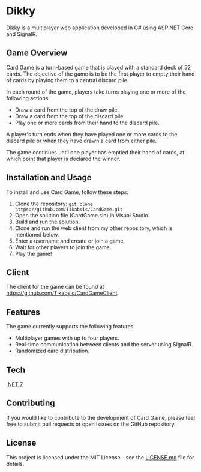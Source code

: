 # Dikky

Dikky is a multiplayer web application developed in C# using ASP.NET Core and SignalR.

## Game Overview

Card Game is a turn-based game that is played with a standard deck of 52 cards. The objective of the game is to be the first player to empty their hand of cards by playing them to a central discard pile.

In each round of the game, players take turns playing one or more of the following actions:

- Draw a card from the top of the draw pile.
- Draw a card from the top of the discard pile.
- Play one or more cards from their hand to the discard pile.

A player's turn ends when they have played one or more cards to the discard pile or when they have drawn a card from either pile.

The game continues until one player has emptied their hand of cards, at which point that player is declared the winner.

## Installation and Usage

To install and use Card Game, follow these steps:

1. Clone the repository: `git clone https://github.com/Tikabsic/CardGame.git`
2. Open the solution file (CardGame.sln) in Visual Studio.
3. Build and run the solution.
4. Clone and run the web client from my other repository, which is mentioned below.
5. Enter a username and create or join a game.
6. Wait for other players to join the game.
7. Play the game!

## Client

The client for the game can be found at https://github.com/Tikabsic/CardGameClient.

## Features

The game currently supports the following features:

- Multiplayer games with up to four players.
- Real-time communication between clients and the server using SignalR.
- Randomized card distribution.

## Tech

<a href="https://dotnet.microsoft.com/en-us/">.NET 7 </a>

## Contributing

If you would like to contribute to the development of Card Game, please feel free to submit pull requests or open issues on the GitHub repository.

## License

This project is licensed under the MIT License - see the [LICENSE.md](LICENSE.md) file for details.
